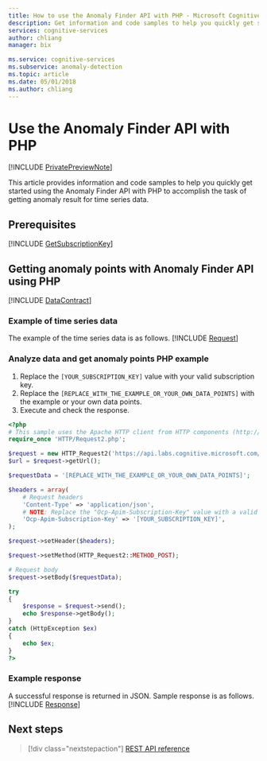 ```yaml
---
title: How to use the Anomaly Finder API with PHP - Microsoft Cognitive Services | Microsoft Docs
description: Get information and code samples to help you quickly get started using Anomaly Finder with PHP in Cognitive Services.
services: cognitive-services
author: chliang
manager: bix

ms.service: cognitive-services
ms.subservice: anomaly-detection
ms.topic: article
ms.date: 05/01/2018
ms.author: chliang
---
```


# Use the Anomaly Finder API with PHP

[!INCLUDE [PrivatePreviewNote](../../../../../includes/cognitive-services-anomaly-finder-private-preview-note.md)]

This article provides information and code samples to help you quickly get started using the Anomaly Finder API with PHP to accomplish the task of getting anomaly result for time series data.

## Prerequisites

[!INCLUDE [GetSubscriptionKey](../includes/get-subscription-key.md)]

## Getting anomaly points with Anomaly Finder API using PHP
[!INCLUDE [DataContract](../includes/datacontract.md)]

### Example of time series data
The example of the time series data is as follows.
[!INCLUDE [Request](../includes/request.md)]

### Analyze data and get anomaly points PHP example
1. Replace the `[YOUR_SUBSCRIPTION_KEY]` value with your valid subscription key.
2. Replace the `[REPLACE_WITH_THE_EXAMPLE_OR_YOUR_OWN_DATA_POINTS]` with the example or your own data points.
3. Execute and check the response.

```PHP
<?php
# This sample uses the Apache HTTP client from HTTP components (http://hc.apache.org/httpcomponents-client-ga/)
require_once 'HTTP/Request2.php';

$request = new HTTP_Request2('https://api.labs.cognitive.microsoft.com/anomalyfinder/v1.0/anomalydetection');
$url = $request->getUrl();

$requestData = '[REPLACE_WITH_THE_EXAMPLE_OR_YOUR_OWN_DATA_POINTS]';

$headers = array(
    # Request headers
    'Content-Type' => 'application/json',
    # NOTE: Replace the "Ocp-Apim-Subscription-Key" value with a valid subscription key.
    'Ocp-Apim-Subscription-Key' => '[YOUR_SUBSCRIPTION_KEY]',
);

$request->setHeader($headers);

$request->setMethod(HTTP_Request2::METHOD_POST);

# Request body
$request->setBody($requestData);

try
{
    $response = $request->send();
    echo $response->getBody();
}
catch (HttpException $ex)
{
    echo $ex;
}
?>
```

### Example response

A successful response is returned in JSON. Sample response is as follows.
[!INCLUDE [Response](../includes/response.md)]

## Next steps

> [!div class="nextstepaction"]
> [REST API reference](https://dev.labs.cognitive.microsoft.com/docs/services/anomaly-detection/operations/post-anomalydetection)
